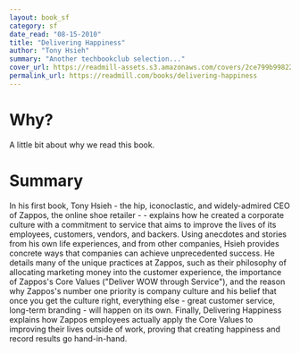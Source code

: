 ```yaml
---
layout: book_sf
category: sf
date_read: "08-15-2010"
title: "Delivering Happiness"
author: "Tony Hsieh"
summary: "Another techbookclub selection..."
cover_url: https://readmill-assets.s3.amazonaws.com/covers/2ce799b998224911bcedcf3d47ebc045-original.png?1351869501
permalink_url: https://readmill.com/books/delivering-happiness
---
```


# Why?
A little bit about why we read this book.

# Summary
In his first book, Tony Hsieh - the hip, iconoclastic, and widely-admired CEO of Zappos, the online shoe retailer - - explains how he created a corporate culture with a commitment to service that aims to improve the lives of its employees, customers, vendors, and backers. Using anecdotes and stories from his own life experiences, and from other companies, Hsieh provides concrete ways that companies can achieve unprecedented success. He details many of the unique practices at Zappos, such as their philosophy of allocating marketing money into the customer experience, the importance of Zappos's Core Values (&quot;Deliver WOW through Service&quot;), and the reason why Zappos's number one priority is company culture and his belief that once you get the culture right, everything else - great customer service, long-term branding - will happen on its own. Finally, Delivering Happiness explains how Zappos employees actually apply the Core Values to improving their lives outside of work, proving that creating happiness and record results go hand-in-hand.
